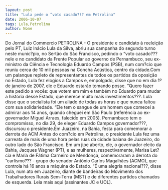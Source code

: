 ```yaml
---
layout: post
title: "Lula pede o “voto casado??? em Petrolina"
date: 2006-10-07
tags: Lula,Petrolina
author: None
---
```

Do Jornal do Commercio
PETROLINA - O presidente e candidato à reeleição pelo PT, Luiz Inácio Lula da Silva, abriu sua campanha do segundo turno neste munic?pio, no Sertão do São Francisco, pedindo o “voto casado??? nele e no candidato da Frente Popular ao governo de Pernambuco, seu ex-ministro da Ciência e Tecnologia Eduardo Campos (PSB), num com?cio que reuniu cerca de 10 mil pessoas na Concha Acústica, centro da cidade.Com um palanque repleto de representantes de todos os partidos da oposição no Estado, Lula fez elogios a Campos e, empolgado, disse que no em dia 1º de janeiro de 2007, ele e Eduardo estarão tomando posse. “Quero fazer este pedido a vocês: que votem em mim e também no Eduardo para mudar a história desse Estado, que merece muito mais investimentos???. Lula disse que o socialista foi um aliado de todas as horas e que nunca faltou com sua solidariedade. “Ele tem o sangue de um homem que comecei a admirar aos 14 anos, quando cheguei em São Paulo (referência ao ex-governador Miguel Arraes, falecido em 2005). Pernambuco tem o compromisso, no dia 29, de eleger Eduardo Campos governador???, discursou o presidente.Em Juazeiro, na Bahia, festa para comemorar a derrota de ACM 
Antes do com?cio em Petrolina, o presidente Lula fez uma carreata de mais de uma hora pelas ruas da cidade baiana de Juazeiro, do outro lado do São Francisco. 
Em um jipe aberto, ele, o governador eleito da Bahia, Jacques Wagner (PT), e as mulheres, respectivamente, Marisa Let?cia e Maria de Fátima Carneiro de Mendonça, comemoraram a derrota do “carlismo??? - grupo do senador Antônio Carlos Magalhães (ACMO), que controla há 16 anos a máquina do Estado. 
“É uma alegria nacional???, disse Lula, num ato em Juazeiro, diante de bandeiras do Movimento dos Trabalhadores Rurais Sem-Terra (MST) e de diferentes partidos chamados de esquerda. 
Leia mais aqui (assinantes JC e UOL). 
